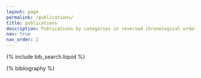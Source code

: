 ```yaml
---
layout: page
permalink: /publications/
title: publications
description: Publications by categories in reversed chronological order
nav: true
nav_order: 2
---
```


<!-- _pages/publications.md -->

<!-- Bibsearch Feature -->

{% include bib_search.liquid %}

<div class="publications">

{% bibliography %}

</div>

